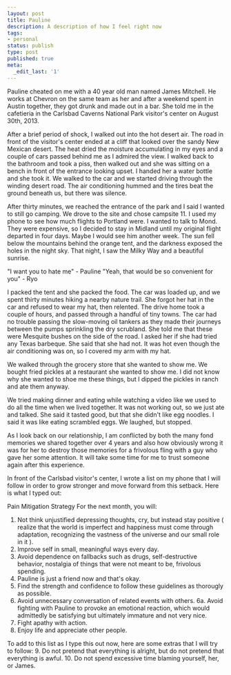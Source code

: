 ```yaml
---
layout: post
title: Pauline
description: A description of how I feel right now
tags:
- personal
status: publish
type: post
published: true
meta:
  _edit_last: '1'
---
```


Pauline cheated on me with a 40 year old man named James Mitchell. He works at Chevron on the same team as her and after a weekend spent in Austin together, they got drunk and made out in a bar. She told me in the cafetieria in the Carlsbad Caverns National Park visitor's center on August 30th, 2013.

After a brief period of shock, I walked out into the hot desert air. The road in front of the visitor's center ended at a cliff that looked over the sandy New Mexican desert. The heat dried the moisture accumulating in my eyes and a couple of cars passed behind me as I admired the view. I walked back to the bathroom and took a piss, then walked out and she was sitting on a bench in front of the entrance looking upset. I handed her a water bottle and she took it. We walked to the car and we started driving through the winding desert road. The air conditioning hummed and the tires beat the ground beneath us, but there was silence. 

After thirty minutes, we reached the entrance of the park and I said I wanted to still go camping. We drove to the site and chose campsite 11. I used my phone to see how much flights to Portland were. I wanted to talk to Mond. They were expensive, so I decided to stay in Midland until my original flight departed in four days. Maybe I would see him another week. The sun fell below the mountains behind the orange tent, and the darkness exposed the holes in the night sky. That night, I saw the Milky Way and a beautiful sunrise. 

"I want you to hate me" - Pauline
"Yeah, that would be so convenient for you" - Ryo

I packed the tent and she packed the food. The car was loaded up, and we spent thirty minutes hiking a nearby nature trail. She forgot her hat in the car and refused to wear my hat, then relented. The drive home took a couple of hours, and passed through a handful of tiny towns. The car had no trouble passing the slow-moving oil tankers as they made their journeys between the pumps sprinkling the dry scrubland. She told me that these were Mesquite bushes on the side of the road. I asked her if she had tried any Texas barbeque. She said that she had not. It was hot even though the air conditioning was on, so I covered my arm with my hat.

We walked through the grocery store that she wanted to show me. We bought fried pickles at a restaurant she wanted to show me. I did not know why she wanted to shoe me these things, but I dipped the pickles in ranch and ate them anyway.

We tried making dinner and eating while watching a video like we used to do all the time when we lived together. It was not working out, so we just ate and talked. She said it tasted good, but that she didn't like egg noodles. I said it was like eating scrambled eggs. We laughed, but stopped.

As I look back on our relationship, I am conflicted by both the many fond memories we shared together over 4 years and also how obviously wrong it was for her to destroy those memories for a frivolous fling with a guy who gave her some attention. It will take some time for me to trust someone again after this experience.

In front of the Carlsbad visitor's center, I wrote a list on my phone that I will follow in order to grow stronger and move forward from this setback. Here is what I typed out:

Pain Mitigation Strategy
For the next month, you will:
1. Not think unjustified depressing thoughts, cry, but instead stay positive ( realize that the world is imperfect and happiness must come through adaptation, recognizing the vastness of the universe and our small role in it ).
2. Improve self in small, meaningful ways every day.
3. Avoid dependence on fallbacks such as drugs, self-destructive behavior, nostalgia of things that were not meant to be, frivolous spending.
4. Pauline is just a friend now and that's okay.
5. Find the strength and confidence to follow these guidelines as thorougly as possible.
6. Avoid unnecessary conversation of related events with others.
6a. Avoid fighting with Pauline to provoke an emotional reaction, which would admittedly be satisfying but ultimately immature and not very nice.
7. Fight apathy with action.
8. Enjoy life and appreciate other people.

To add to this list as I type this out now, here are some extras that I will try to follow:
9. Do not pretend that everything is alright, but do not pretend that everything is awful.
10. Do not spend excessive time blaming yourself, her, or James.

